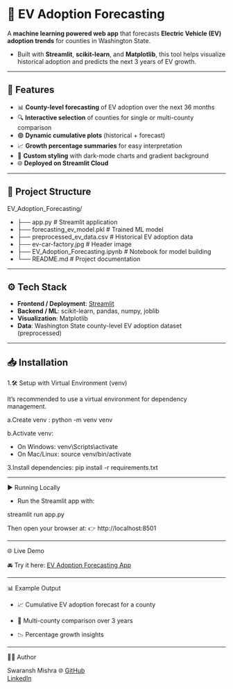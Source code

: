 # 🔮 EV Adoption Forecasting

A **machine learning powered web app** that forecasts **Electric Vehicle (EV) adoption trends** for counties in Washington State.  
- Built with **Streamlit**, **scikit-learn**, and **Matplotlib**, this tool helps visualize historical adoption and predicts the next 3 years of EV growth.

---

## 🚀 Features

- 📊 **County-level forecasting** of EV adoption over the next 36 months  
- 🔍 **Interactive selection** of counties for single or multi-county comparison  
- 🟢 **Dynamic cumulative plots** (historical + forecast)  
- 📈 **Growth percentage summaries** for easy interpretation  
- 🎨 **Custom styling** with dark-mode charts and gradient background  
- 🌐 **Deployed on Streamlit Cloud**  

---

## 📂 Project Structure

EV_Adoption_Forecasting/
- ├── app.py                        # Streamlit application
- ├── forecasting_ev_model.pkl      # Trained ML model
- ├── preprocessed_ev_data.csv      # Historical EV adoption data
- ├── ev-car-factory.jpg            # Header image
- ├── EV_Adoption_Forecasting.ipynb # Notebook for model building
- └── README.md                     # Project documentation


---

## ⚙️ Tech Stack

- **Frontend / Deployment**: [Streamlit](https://streamlit.io/)  
- **Backend / ML**: scikit-learn, pandas, numpy, joblib  
- **Visualization**: Matplotlib  
- **Data**: Washington State county-level EV adoption dataset (preprocessed)  

---

## 📥 Installation


1.🛠 Setup with Virtual Environment (venv)

It’s recommended to use a virtual environment for dependency management.

a.Create venv :
python -m venv venv

b.Activate venv:

- On Windows:    venv\Scripts\activate
- On Mac/Linux:  source venv/bin/activate

3.Install dependencies:
pip install -r requirements.txt

--- 

▶️ Running Locally

- Run the Streamlit app with:

streamlit run app.py


Then open your browser at:
👉 http://localhost:8501

---

🌐 Live Demo

🚘 Try it here: [EV Adoption Forecasting App](https://ev-adoption-prediction-ahvyjmm35t6u6fyf3gh5qy.streamlit.app/)  

---


📊 Example Output

- 📈 Cumulative EV adoption forecast for a county

- 🔄 Multi-county comparison over 3 years

- 📉 Percentage growth insights

---

👨‍💻 Author

Swaransh Mishra
🌐 [GitHub](https://github.com/Swaransh-Mishra)  
   [LinkedIn](https://www.linkedin.com/in/swaransh-mishra-a85123258/)  
